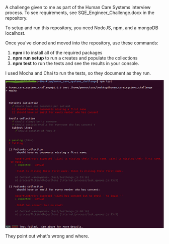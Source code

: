 A challenge given to me as part of the Human Care Systems interview process.
To see requirements, see SQE_Engineer_Challenge.docx in the repository.

To setup and run this repository, you need NodeJS, npm, and a mongoDB localhost.

Once you've cloned and moved into the repository, use these commands:
 1. **npm i** to install all of the required packages
 2. **npm run setup** to run a creates and populate the collections
 3. **npm test** to run the tests and see the results in your console.

I used Mocha and Chai to run the tests, so they document as they run.

![Screenshot of Tests](./screenshot1.jpg)

They point out what's wrong and where.
